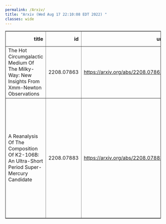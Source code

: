 ```yaml
---
permalink: /Arxiv/
title: "Arxiv (Wed Aug 17 22:10:08 EDT 2022) "
classes: wide
---
```

<table border="1" class="dataframe">
  <thead>
    <tr style="text-align: right;">
      <th>title</th>
      <th>id</th>
      <th>url</th>
      <th>authors</th>
      <th>Local Authors</th>
    </tr>
  </thead>
  <tbody>
    <tr>
      <td>The Hot Circumgalactic Medium Of The Milky-Way: New Insights From   Xmm-Newton Observations</td>
      <td>2208.07863</td>
      <td><a href="https://arxiv.org/abs/2208.07863" target="_blank">https://arxiv.org/abs/2208.07863</a></td>
      <td>Souradip Bhattacharyya, Sanskriti Das, Anjali Gupta, Smita Mathur, Yair Krongold</td>
      <td>Anjali Gupta, Sanskriti Das, Smita Mathur</td>
    </tr>
    <tr>
      <td>A Reanalysis Of The Composition Of K2-106B: An Ultra-Short Period   Super-Mercury Candidate</td>
      <td>2208.07883</td>
      <td><a href="https://arxiv.org/abs/2208.07883" target="_blank">https://arxiv.org/abs/2208.07883</a></td>
      <td>Romy Rodríguez Martínez, B. Scott Gaudi, Joseph G. Schulze, Lorena Acuña, Jared Kolecki, Jennifer A. Johnson, Anusha Pai Asnodkar, Kiersten M. Boley, Magali Deleuil, Olivier Mousis, Wendy R. Panero, Ji Wang</td>
      <td>Anusha Janardan Pai Asnodkar, B. Scott Gaudi, Jennifer Johnson, Ji Wang, Kiersten Boley, Wendy Panero</td>
    </tr>
  </tbody>
</table>